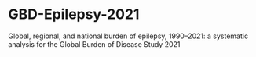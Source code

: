 # GBD-Epilepsy-2021
Global, regional, and national burden of epilepsy, 1990–2021: a systematic analysis for the Global Burden of Disease Study 2021
